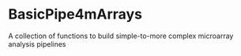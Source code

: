 # BasicPipe4mArrays
A collection of functions to build simple-to-more complex microarray analysis pipelines
